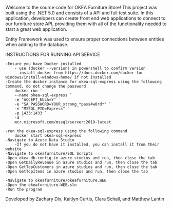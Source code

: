 Welcome to the source code for OKEA Furniture Store! This project was built using the .NET 5.0 and consists of a API and full test suite. In this application, developers can create front end web applications to connect to our furniture store API, providing them with all of the functionality needed to start a great web application.

Entity Framework was used to ensure proper connections between entities when adding to the database.

INSTRUCTIONS FOR RUNNING API SERVICE

	-Ensure you have Docker installed
		- use (docker --version) in powershell to confirm version
		- install docker from https://docs.docker.com/docker-for-windows/install-windows-home/ if not installed
	-Create the docker instance for okea-sql-express using the following command, do not change the password
		docker run `
		--name okea-sql-express `
		-e "ACCEPT_EULA=Y" `
		-e "SA_PASSWORD=YOUR_strong_*pass4w0rd*" `
		-e "MSSQL_PID=Express" `
		-p 1433:1433 `
		-d `
		mcr.microsoft.com/mssql/server:2019-latest

	-run the okea-sql-express using the following command
		docker start okea-sql-express
	-Navigate to Azure Data Studio
		-If you do not have it installed, you can install it from their website
	-Navigate to okeafurniture/SQL Scripts
	-Open okea-db-config in azure studios and run, then close the tab
	-Open GetDailyRevenue in azure studios and run, then close the tab
	-Open GetTopCustomers in azure studios and run, then close the tab
	-Open GetTopItems in azure studios and run, then close the tab

	-Navigate to okeafurniture/okeafurniture.WEB
	-Open the okeafurniture.WEB.sln
	-Run the program

Developed by Zachary Dix, Kaitlyn Curtis, Clara Schall, and Matthew Lantin
